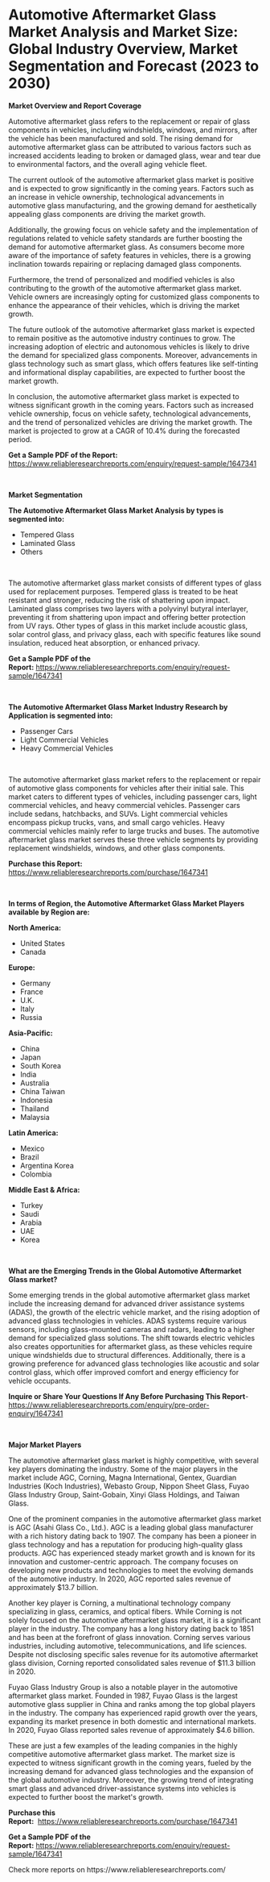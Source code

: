 <p><h1>Automotive Aftermarket Glass Market Analysis and Market Size: Global Industry Overview, Market Segmentation and Forecast (2023 to 2030)</h1></p><p><strong>Market Overview and Report Coverage</strong></p>
<p><p>Automotive aftermarket glass refers to the replacement or repair of glass components in vehicles, including windshields, windows, and mirrors, after the vehicle has been manufactured and sold. The rising demand for automotive aftermarket glass can be attributed to various factors such as increased accidents leading to broken or damaged glass, wear and tear due to environmental factors, and the overall aging vehicle fleet.</p><p>The current outlook of the automotive aftermarket glass market is positive and is expected to grow significantly in the coming years. Factors such as an increase in vehicle ownership, technological advancements in automotive glass manufacturing, and the growing demand for aesthetically appealing glass components are driving the market growth.</p><p>Additionally, the growing focus on vehicle safety and the implementation of regulations related to vehicle safety standards are further boosting the demand for automotive aftermarket glass. As consumers become more aware of the importance of safety features in vehicles, there is a growing inclination towards repairing or replacing damaged glass components.</p><p>Furthermore, the trend of personalized and modified vehicles is also contributing to the growth of the automotive aftermarket glass market. Vehicle owners are increasingly opting for customized glass components to enhance the appearance of their vehicles, which is driving the market growth.</p><p>The future outlook of the automotive aftermarket glass market is expected to remain positive as the automotive industry continues to grow. The increasing adoption of electric and autonomous vehicles is likely to drive the demand for specialized glass components. Moreover, advancements in glass technology such as smart glass, which offers features like self-tinting and informational display capabilities, are expected to further boost the market growth.</p><p>In conclusion, the automotive aftermarket glass market is expected to witness significant growth in the coming years. Factors such as increased vehicle ownership, focus on vehicle safety, technological advancements, and the trend of personalized vehicles are driving the market growth. The market is projected to grow at a CAGR of 10.4% during the forecasted period.</p></p>
<p><strong>Get a Sample PDF of the Report:</strong> <a href="https://www.reliableresearchreports.com/enquiry/request-sample/1647341">https://www.reliableresearchreports.com/enquiry/request-sample/1647341</a></p>
<p>&nbsp;</p>
<p><strong>Market Segmentation</strong></p>
<p><strong>The Automotive Aftermarket Glass Market Analysis by types is segmented into:</strong></p>
<p><ul><li>Tempered Glass</li><li>Laminated Glass</li><li>Others</li></ul></p>
<p>&nbsp;</p>
<p><p>The automotive aftermarket glass market consists of different types of glass used for replacement purposes. Tempered glass is treated to be heat resistant and stronger, reducing the risk of shattering upon impact. Laminated glass comprises two layers with a polyvinyl butyral interlayer, preventing it from shattering upon impact and offering better protection from UV rays. Other types of glass in this market include acoustic glass, solar control glass, and privacy glass, each with specific features like sound insulation, reduced heat absorption, or enhanced privacy.</p></p>
<p><strong>Get a Sample PDF of the Report:</strong>&nbsp;<a href="https://www.reliableresearchreports.com/enquiry/request-sample/1647341">https://www.reliableresearchreports.com/enquiry/request-sample/1647341</a></p>
<p>&nbsp;</p>
<p><strong>The Automotive Aftermarket Glass Market Industry Research by Application is segmented into:</strong></p>
<p><ul><li>Passenger Cars</li><li>Light Commercial Vehicles</li><li>Heavy Commercial Vehicles</li></ul></p>
<p>&nbsp;</p>
<p><p>The automotive aftermarket glass market refers to the replacement or repair of automotive glass components for vehicles after their initial sale. This market caters to different types of vehicles, including passenger cars, light commercial vehicles, and heavy commercial vehicles. Passenger cars include sedans, hatchbacks, and SUVs. Light commercial vehicles encompass pickup trucks, vans, and small cargo vehicles. Heavy commercial vehicles mainly refer to large trucks and buses. The automotive aftermarket glass market serves these three vehicle segments by providing replacement windshields, windows, and other glass components.</p></p>
<p><strong>Purchase this Report:</strong>&nbsp; <a href="https://www.reliableresearchreports.com/purchase/1647341">https://www.reliableresearchreports.com/purchase/1647341</a></p>
<p>&nbsp;</p>
<p><strong>In terms of Region, the Automotive Aftermarket Glass Market Players available by Region are:</strong></p>
<p>
    <p> <strong> North America: </strong>
        <ul>
            <li>United States</li>
            <li>Canada</li>
        </ul>
        </p> 
    <p> <strong> Europe: </strong>
        <ul>
            <li>Germany</li>
            <li>France</li>
            <li>U.K.</li>
            <li>Italy</li>
            <li>Russia</li>
        </ul>
        </p> 
    <p> <strong> Asia-Pacific: </strong>
        <ul>
            <li>China</li>
            <li>Japan</li>
            <li>South Korea</li>
            <li>India</li>
            <li>Australia</li>
            <li>China Taiwan</li>
            <li>Indonesia</li>
            <li>Thailand</li>
            <li>Malaysia</li>
        </ul>
        </p> 
    <p> <strong> Latin America: </strong>
        <ul>
            <li>Mexico</li>
            <li>Brazil</li>
            <li>Argentina Korea</li>
            <li>Colombia</li>
        </ul>
        </p> 
    <p> <strong> Middle East & Africa: </strong>
        <ul>
            <li>Turkey</li>
            <li>Saudi</li>
            <li>Arabia</li>
            <li>UAE</li>
            <li>Korea</li>
        </ul>
    </p>
    </p>
<p>&nbsp;</p>
<p><strong>What are the Emerging Trends in the Global Automotive Aftermarket Glass market?</strong></p>
<p><p>Some emerging trends in the global automotive aftermarket glass market include the increasing demand for advanced driver assistance systems (ADAS), the growth of the electric vehicle market, and the rising adoption of advanced glass technologies in vehicles. ADAS systems require various sensors, including glass-mounted cameras and radars, leading to a higher demand for specialized glass solutions. The shift towards electric vehicles also creates opportunities for aftermarket glass, as these vehicles require unique windshields due to structural differences. Additionally, there is a growing preference for advanced glass technologies like acoustic and solar control glass, which offer improved comfort and energy efficiency for vehicle occupants.</p></p>
<p><strong>Inquire or Share Your Questions If Any Before Purchasing This Report</strong>- <a href="https://www.reliableresearchreports.com/enquiry/pre-order-enquiry/1647341">https://www.reliableresearchreports.com/enquiry/pre-order-enquiry/1647341</a></p>
<p>&nbsp;</p>
<p><strong>Major Market Players</strong></p>
<p><p>The automotive aftermarket glass market is highly competitive, with several key players dominating the industry. Some of the major players in the market include AGC, Corning, Magna International, Gentex, Guardian Industries (Koch Industries), Webasto Group, Nippon Sheet Glass, Fuyao Glass Industry Group, Saint-Gobain, Xinyi Glass Holdings, and Taiwan Glass.</p><p>One of the prominent companies in the automotive aftermarket glass market is AGC (Asahi Glass Co., Ltd.). AGC is a leading global glass manufacturer with a rich history dating back to 1907. The company has been a pioneer in glass technology and has a reputation for producing high-quality glass products. AGC has experienced steady market growth and is known for its innovation and customer-centric approach. The company focuses on developing new products and technologies to meet the evolving demands of the automotive industry. In 2020, AGC reported sales revenue of approximately $13.7 billion.</p><p>Another key player is Corning, a multinational technology company specializing in glass, ceramics, and optical fibers. While Corning is not solely focused on the automotive aftermarket glass market, it is a significant player in the industry. The company has a long history dating back to 1851 and has been at the forefront of glass innovation. Corning serves various industries, including automotive, telecommunications, and life sciences. Despite not disclosing specific sales revenue for its automotive aftermarket glass division, Corning reported consolidated sales revenue of $11.3 billion in 2020.</p><p>Fuyao Glass Industry Group is also a notable player in the automotive aftermarket glass market. Founded in 1987, Fuyao Glass is the largest automotive glass supplier in China and ranks among the top global players in the industry. The company has experienced rapid growth over the years, expanding its market presence in both domestic and international markets. In 2020, Fuyao Glass reported sales revenue of approximately $4.6 billion.</p><p>These are just a few examples of the leading companies in the highly competitive automotive aftermarket glass market. The market size is expected to witness significant growth in the coming years, fueled by the increasing demand for advanced glass technologies and the expansion of the global automotive industry. Moreover, the growing trend of integrating smart glass and advanced driver-assistance systems into vehicles is expected to further boost the market's growth.</p></p>
<p><strong>Purchase this Report:</strong>&nbsp;&nbsp;<a href="https://www.reliableresearchreports.com/purchase/1647341">https://www.reliableresearchreports.com/purchase/1647341</a></p>
<p></p>
<p><strong>Get a Sample PDF of the Report:</strong>&nbsp;<a href="https://www.reliableresearchreports.com/enquiry/request-sample/1647341">https://www.reliableresearchreports.com/enquiry/request-sample/1647341</a></p>
<p>Check more reports on https://www.reliableresearchreports.com/</p>